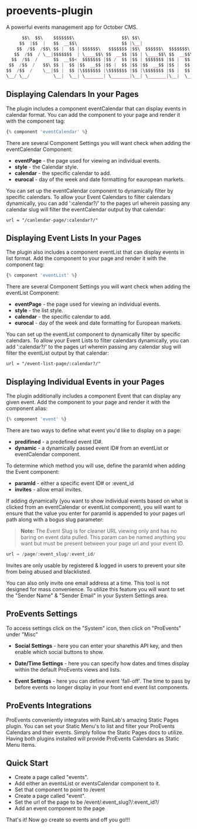 proevents-plugin
===========

A powerful events management app for October CMS.
```php
      $$\  $$\    $$$$$$$\                  $$\ $$\                      $$\     $$\      $$\           $$\       
     $$  |$$  |   $$  __$$\                 $$ |\__|                     $$ |    $$ | $\  $$ |          $$ |      
    $$  /$$  /$$\ $$ |  $$ | $$$$$$\   $$$$$$$ |$$\  $$$$$$\  $$$$$$$\ $$$$$$\   $$ |$$$\ $$ | $$$$$$\  $$$$$$$\  
   $$  /$$  / \__|$$$$$$$  | \____$$\ $$  __$$ |$$ | \____$$\ $$  __$$\\_$$  _|  $$ $$ $$\$$ |$$  __$$\ $$  __$$\ 
  $$  /$$  /      $$  __$$<  $$$$$$$ |$$ /  $$ |$$ | $$$$$$$ |$$ |  $$ | $$ |    $$$$  _$$$$ |$$$$$$$$ |$$ |  $$ |
 $$  /$$  /   $$\ $$ |  $$ |$$  __$$ |$$ |  $$ |$$ |$$  __$$ |$$ |  $$ | $$ |$$\ $$$  / \$$$ |$$   ____|$$ |  $$ |
$$  /$$  /    \__|$$ |  $$ |\$$$$$$$ |\$$$$$$$ |$$ |\$$$$$$$ |$$ |  $$ | \$$$$  |$$  /   \$$ |\$$$$$$$\ $$$$$$$  |
\__/ \__/         \__|  \__| \_______| \_______|\__| \_______|\__|  \__|  \____/ \__/     \__| \_______|\_______/ 
```

## Displaying Calendars In your Pages

The plugin includes a component eventCalendar that can display events in calendar format. You can add the component to your page and render it with the component tag:

```php
{% component 'eventCalendar' %}
```

There are several Component Settings you will want check when adding the eventCalendar Component:

* **eventPage** - the page used for viewing an individual events.
* **style** - the Calendar style.
* **calendar** - the specific calendar to add.
* **eurocal** - day of the week and date formatting for eauropean markets.

You can set up the eventCalendar component to dynamically filter by specific calendars.  To allow your Event Calendars
to filter calendars dynamically, you can add ':calendar?/' to the pages url wherein passing any calendar slug will
filter the eventCalendar output by that calendar:

```
url = "/canlendar-page/:calendar?/"
```

## Displaying Event Lists In your Pages

The plugin also includes a component eventList that can display events in list format. Add the component to your page and render it with the component tag:

```php
{% component 'eventList' %}
```

There are several Component Settings you will want check when adding the eventList Component:

* **eventPage** - the page used for viewing an individual events.
* **style** - the list style.
* **calendar** - the specific calendar to add.
* **eurocal** - day of the week and date formatting for European markets.

You can set up the eventList component to dynamically filter by specific calendars.  To allow your Event Lists to
filter calendars dynamically, you can add ':calendar?/' to the pages url wherein passing any calendar slug will
filter the eventList output by that calendar:

```
url = "/event-list-page/:calendar?/"
```

## Displaying Individual Events in your Pages

The plugin additionally includes a component Event that can display any given event. Add the component to your page and render it with the component alias:

```php
{% component 'event' %}
```

There are two ways to define what event you'd like to display on a page:

* **predifined** - a predefined event ID#.
* **dynamic** - a dynamically passed event ID# from an eventList or eventCalendar component.


To determine which method you will use, define the paramId when adding the Event component:

* **paramId** - either a specific event ID# or :event_id
* **invites** - allow email invites.

If adding dynamically (you want to show individual events based on what is clicked from an eventCalendar or eventList component), you will want to ensure that the value you enter for paramId is appended to your pages url path along with a bogus slug parameter:

> **Note:** The Event Slug is for cleaner URL viewing only and has no baring on event data pulled. This param can be named anything you want but must be present between your page url and your event ID.

```php
url = /page/:event_slug/:event_id/
```

Invites are only usable by registered & logged in users to prevent your site from being abused and blacklisted. 

You can also only invite one email address at a time.  This tool is not designed for mass convenience.  To utilize this feature you will want to set the "Sender Name" & "Sender Email" in your System Settings area.



## ProEvents Settings

To access settings click on the "System" icon, then click on "ProEvents" under "Misc"

* **Social Settings** - here you can enter your sharethis API key, and then enable which social buttons to show.

* **Date/Time Settings** - here you can specify how dates and times display within the default ProEvents views and lists.

* **Event Settings** - here you can define event 'fall-off'.  The time to pass by before events no longer display in your front end event list components.




## ProEvents Integrations

ProEvents conveniently integrates with RainLab's amazing Static Pages plugin.  You can set your Static Menu's to list
and filter your ProEvents Calendars and their events.  Simply follow the Static Pages docs to utilize. Having both
plugins installed will provide ProEvents Calendars as Static Menu Items.


## Quick Start

* Create a page called "events".
* Add either an eventsList or eventsCalendar component to it.
* Set that component to point to /event
* Create a page called "event". 
* Set the url of the page to be /event/:event_slug?/:event_id?/
* Add an event component to the page

That's it!  Now go create so events and off you go!!!
